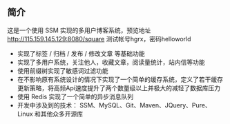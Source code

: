 
## 简介
这是一个使用 SSM 实现的多用户博客系统，预览地址 http://115.159.145.129:8080/square 测试帐号hgrx，密码helloworld
* 实现了标签 / 归档 / 发布 / 修改文章 等基础功能
* 实现了多用户系统，关注他人，收藏文章，阅读量统计，站内信等功能
* 使用前缀树实现了敏感词过滤功能
* 在不影响原有系统设计的情况下实现了一个简单的缓存系统，定义了若干缓存更新策略，将高频Api速度提升了两个数量级以上并极大的减轻了数据库压力
* 使用 Redis 实现了一个简单的异步消息队列
* 开发中涉及到的技术： SSM、MySQL、Git、Maven、JQuery、Pure、Linux 和其他众多开源库
